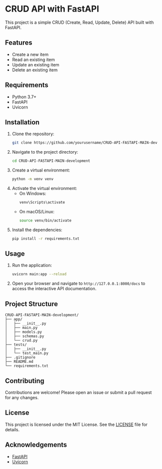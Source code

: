 <!--

This README file provides an overview and instructions for setting up and using the CRUD API built with FastAPI. The API allows for Create, Read, Update, and Delete operations on resources.

Security Considerations:
- Ensure that all endpoints are protected with proper authentication and authorization mechanisms.
- Use HTTPS to encrypt data in transit.
- Validate and sanitize all inputs to prevent SQL injection and other common attacks.
- Implement rate limiting to prevent abuse of the API.
- Regularly update dependencies to patch known vulnerabilities.
-->
# CRUD API with FastAPI

This project is a simple CRUD (Create, Read, Update, Delete) API built with FastAPI.

## Features

- Create a new item
- Read an existing item
- Update an existing item
- Delete an existing item

## Requirements

- Python 3.7+
- FastAPI
- Uvicorn

## Installation

1. Clone the repository:
    ```bash
    git clone https://github.com/yourusername/CRUD-API-FASTAPI-MAIN-development.git
    ```
2. Navigate to the project directory:
    ```bash
    cd CRUD-API-FASTAPI-MAIN-development
    ```
3. Create a virtual environment:
    ```bash
    python -m venv venv
    ```
4. Activate the virtual environment:
    - On Windows:
        ```bash
        venv\Scripts\activate
        ```
    - On macOS/Linux:
        ```bash
        source venv/bin/activate
        ```
5. Install the dependencies:
    ```bash
    pip install -r requirements.txt
    ```

## Usage

1. Run the application:
    ```bash
    uvicorn main:app --reload
    ```
2. Open your browser and navigate to `http://127.0.0.1:8000/docs` to access the interactive API documentation.

## Project Structure

```
CRUD-API-FASTAPI-MAIN-development/
├── app/
│   ├── __init__.py
│   ├── main.py
│   ├── models.py
│   ├── schemas.py
│   └── crud.py
├── tests/
│   ├── __init__.py
│   └── test_main.py
├── .gitignore
├── README.md
└── requirements.txt
```

## Contributing

Contributions are welcome! Please open an issue or submit a pull request for any changes.

## License

This project is licensed under the MIT License. See the [LICENSE](LICENSE) file for details.

## Acknowledgements

- [FastAPI](https://fastapi.tiangolo.com/)
- [Uvicorn](https://www.uvicorn.org/)
